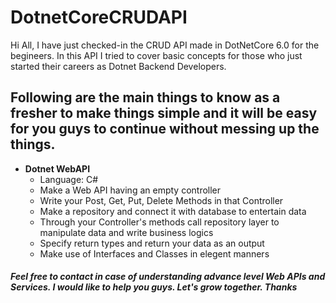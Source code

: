 # DotnetCoreCRUDAPI
Hi All, I have just checked-in the CRUD API made in DotNetCore 6.0 for the begineers. In this API I tried to cover basic concepts for those who just started their careers as Dotnet Backend Developers.
## Following are the main things to know as a fresher to make things simple and it will be easy for you guys to continue without messing up the things.
- **Dotnet WebAPI**
	- Language: C#
	- Make a Web API having an empty controller
	- Write your Post, Get, Put, Delete Methods in that Controller
	- Make a repository and connect it with database to entertain data
	- Through your Controller's methods call repository layer to manipulate data and write business logics
	- Specify return types and return your data as an output
  - Make use of Interfaces and Classes in elegent manners
  
##### Feel free to contact in case of understanding advance level Web APIs and Services. I would like to help you guys. Let's grow together. Thanks 
